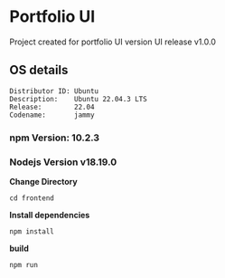 # Portfolio UI 
Project created for portfolio UI version UI release v1.0.0

## OS details 
```
Distributor ID: Ubuntu
Description:    Ubuntu 22.04.3 LTS
Release:        22.04
Codename:       jammy
```

### npm Version: 10.2.3
### Nodejs Version v18.19.0

**Change Directory**

```
cd frontend
```

**Install dependencies**

```
npm install
```

**build**

```
npm run
```
